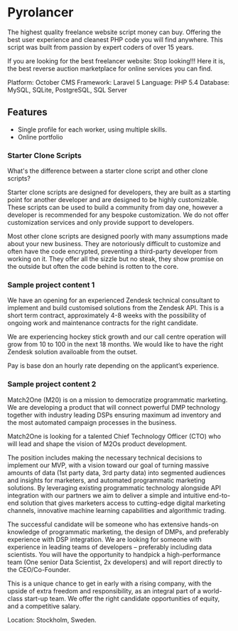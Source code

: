 # Pyrolancer

The highest quality freelance website script money can buy. Offering the best user experience and cleanest PHP code you will find anywhere. This script was built from passion by expert coders of over 15 years.

If you are looking for the best freelancer website: Stop looking!!! Here it is, the best reverse auction marketplace for online services you can find.

Platform: October CMS
Framework: Laravel 5
Language: PHP 5.4
Database: MySQL, SQLite, PostgreSQL, SQL Server

## Features

- Single profile for each worker, using multiple skills.
- Online portfolio

### Starter Clone Scripts

What's the difference between a starter clone script and other clone scripts?

Starter clone scripts are designed for developers, they are built as a starting point for another developer and are designed to be highly customizable. These scripts can be used to build a community from day one, however a developer is recommended for any bespoke customization. We do not offer customization services and only provide support to developers.

Most other clone scripts are designed poorly with many assumptions made about your new business. They are notoriously difficult to customize and often have the code encrypted, preventing a third-party developer from working on it. They offer all the sizzle but no steak, they show promise on the outside but often the code behind is rotten to the core.

### Sample project content 1

We have an opening for an experienced Zendesk technical consultant to implement and build customised solutions from the Zendesk API. This is a short term contract, approximately 4-8 weeks with the possibility of ongoing work and maintenance contracts for the right candidate.

We are experiencing hockey stick growth and our call centre operation will grow from 10 to 100 in the next 18 months. We would like to have the right Zendesk solution availoable from the outset.

Pay is base don an hourly rate depending on the applicant’s experience.

### Sample project content 2

Match2One (M20) is on a mission to democratize programmatic marketing. We are developing a product that will connect powerful DMP technology together with industry leading DSPs ensuring maximum ad inventory and the most automated campaign processes in the business.

Match2One is looking for a talented Chief Technology Officer (CTO) who will lead and shape the vision of M2Os product development.

The position includes making the necessary technical decisions to implement our MVP, with a vision toward our goal of turning massive amounts of data (1st party data, 3rd party data) into segmented audiences and insights for marketers, and automated programmatic marketing solutions. By leveraging existing programmatic technology alongside API integration with our partners we aim to deliver a simple and intuitive end-to-end solution that gives marketers access to cutting-edge digital marketing channels, innovative machine learning capabilities and algorithmic trading.

The successful candidate will be someone who has extensive hands-on knowledge of programmatic marketing, the design of DMPs, and preferably experience with DSP integration. We are looking for someone with experience in leading teams of developers – preferably including data scientists. You will have the opportunity to handpick a high-performance team (One senior Data Scientist, 2x developers) and will report directly to the CEO/Co-Founder.

This is a unique chance to get in early with a rising company, with the upside of extra freedom and responsibility, as an integral part of a world-class start-up team. We offer the right candidate opportunities of equity, and a competitive salary.

Location: Stockholm, Sweden.